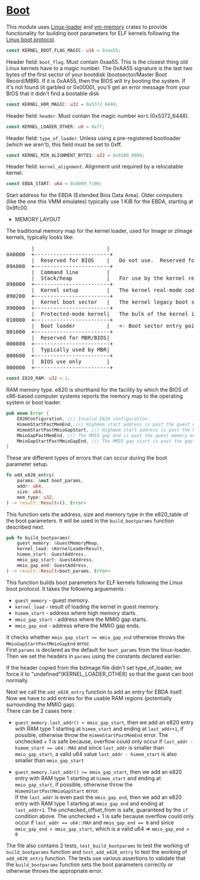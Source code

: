 # [Boot](../vmm-reference/src/vmm/src/boot.rs)

This module uses [Linux-loader](https://github.com/rust-vmm/linux-loader) and [vm-memory](https://github.com/rust-vmm/vm-memory) crates to provide functionality for building boot parameters for ELF kernels following the [Linux boot protocol](https://www.kernel.org/doc/Documentation/x86/boot.txt).

```rs
const KERNEL_BOOT_FLAG_MAGIC: u16 = 0xaa55;
```
Header field: `boot_flag`. Must contain 0xaa55. This is the closest thing old Linux kernels have to a magic number. The 0xAA55 signature is the last two bytes of the first sector of your bootdisk (bootsector/Master Boot Record/MBR). If it is 0xAA55, then the BIOS will try booting the system. If it's not found (it garbled or 0x0000), you'll get an error message from your BIOS that it didn't find a bootable disk

```rs
const KERNEL_HDR_MAGIC: u32 = 0x5372_6448;
```
Header field: `header`. Must contain the magic number `HdrS` (0x5372_6448).


```rs
const KERNEL_LOADER_OTHER: u8 = 0xff;
```
Header field: `type_of_loader`. Unless using a pre-registered bootloader (which we aren't), this field must be set to 0xff.


```rs
const KERNEL_MIN_ALIGNMENT_BYTES: u32 = 0x0100_0000;
```
Header field: `kernel_alignment`. Alignment unit required by a relocatable kernel.

```rs
const EBDA_START: u64 = 0x0009_fc00;
```
Start address for the EBDA (Extended Bios Data Area). Older computers (like the one this VMM emulates) typically use 1 KiB for the EBDA, starting at 0x9fc00.

* MEMORY LAYOUT

The traditional memory map for the kernel loader, used for Image or
zImage kernels, typically looks like:

<pre>
	    |			            |                                           
0A0000	+------------------------+
	    |  Reserved for BIOS	|	Do not use.  Reserved for BIOS EBDA.    
09A000	+------------------------+                                          
	    |  Command line		    |                                           
	    |  Stack/heap		    |	For use by the kernel real-mode code.   
098000	+------------------------+	                                        
	    |  Kernel setup		    |	The kernel real-mode code.              
090200	+------------------------+                                          
	    |  Kernel boot sector	|	The kernel legacy boot sector.          
090000	+------------------------+                                          
	    |  Protected-mode kernel|	The bulk of the kernel image.           
010000	+------------------------+                                          
	    |  Boot loader		    |	<- Boot sector entry point 0000:7C00    
001000	+------------------------+                                          
	    |  Reserved for MBR/BIOS|                                           
000800	+------------------------+                                          
	    |  Typically used by MBR|                                           
000600	+------------------------+                                          
	    |  BIOS use only	    |                                           
000000	+------------------------+                                          
</pre>


```rs
const E820_RAM: u32 = 1;
```
RAM memory type.
e820 is shorthand for the facility by which the BIOS of x86-based computer systems reports the memory map to the operating system or boot loader.

```rs
pub enum Error {
    E820Configuration, /// Invalid E820 configuration.
    HimemStartPastMemEnd, /// Highmem start address is past the guest memory end.
    HimemStartPastMmioGapStart, /// Highmem start address is past the MMIO gap start.
    MmioGapPastMemEnd, /// The MMIO gap end is past the guest memory end.
    MmioGapStartPastMmioGapEnd, /// The MMIO gap start is past the gap end.
}
```
These are different types of errors that can occur during the boot parameter setup.

```rs
fn add_e820_entry(
    params: &mut boot_params,
    addr: u64,
    size: u64,
    mem_type: u32,
) -> result::Result<(), Error>
```
This function sets the address, size and memory type in the e820_table of the boot parameters. It will be used in the ```build_bootparams``` function described next.

```rs
pub fn build_bootparams(
    guest_memory: &GuestMemoryMmap,
    kernel_load: &KernelLoaderResult,
    himem_start: GuestAddress,
    mmio_gap_start: GuestAddress,
    mmio_gap_end: GuestAddress,
) -> result::Result<boot_params, Error> 
```

This function builds boot parameters for ELF kernels following the Linux boot protocol. It takes the following arguements :
* `guest_memory` - guest memory.
* `kernel_load` - result of loading the kernel in guest memory.
* `himem_start` - address where high memory starts.
* `mmio_gap_start` - address where the MMIO gap starts.
* `mmio_gap_end` - address where the MMIO gap ends.

It checks whether `mmio_gap_start >= mmio_gap_end` otherwise throws the `MmioGapStartPastMmioGapEnd` error. \
First `params` is declared as the default for `boot_params` from the linux-loader.
Then we set the headers in `params` using the constants declared earlier.

If the header copied from the bzImage file didn't set type_of_loader, we force it to "undefined"(KERNEL_LOADER_OTHER) so that the guest can boot normally.

Next we call the `add_e820_entry` function to add an entry for EBDA itself.
Now we have to add entries for the usable RAM regions (potentially surrounding the MMIO gap).\
There can be 2 cases here :
* `guest_memory.last_addr() < mmio_gap_start`, then we add an e820 entry with RAM type 1 starting at `himem_start` and ending at `last_addr+1`, if possible, otherwise throw the `HimemStartPastMemEnd` error. The unchecked + 1 is safe because, overflow could only occur if `last_addr - himem_start == u64::MAX` and since
`last_addr` is smaller than `mmio_gap_start`, a valid u64 value
`last_addr - himem_start` is also smaller than `mmio_gap_start`

* `guest_memory.last_addr() >= mmio_gap_start`, then we add an e820 entry with RAM type 1 starting at `himem_start` and ending at `mmio_gap_start`, if possible, otherwise throw the `HimemStartPastMmioGapStart` error.\
If the `last_addr` is even past the `mmio_gap_end`, then we add an e820 entry with RAM type 1 starting at `mmio_gap_end` and ending at `last_addr+1`. The unchecked_offset_from is safe, guaranteed by the `if` condition above. The unchecked + 1 is safe because overflow could only occur if `last_addr == u64::MAX` and `mmio_gap_end == 0`
and since `mmio_gap_end > mmio_gap_start`, which is a valid u64 => `mmio_gap_end > 0`

The file also contains 2 tests, `test_build_bootparams` to test the working of `build_bootparams` function and `test_add_e820_entry` to test the working of `add_e820_entry` function. The tests use various assertions to validate that the `build_bootparams` function sets the boot parameters correctly or otherwise throws the appropriate error.

